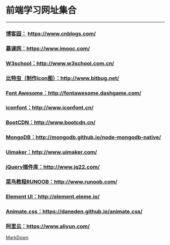 # 前端学习网址集合

---

### [博客园：](https://www.cnblogs.com/) https://www.cnblogs.com/

### [慕课网：](https://www.imooc.com/)https://www.imooc.com/

### [W3school：](http://www.w3school.com.cn/)http://www.w3school.com.cn/

### [比特虫（制作icon图）：](http://www.bitbug.net/)http://www.bitbug.net/

### [Font Awesome：](http://fontawesome.dashgame.com/)http://fontawesome.dashgame.com/

### [iconfont：](http://www.iconfont.cn/)http://www.iconfont.cn/

### [BootCDN：](http://www.bootcdn.cn/)http://www.bootcdn.cn/

### [MongoDB：](http://mongodb.github.io/node-mongodb-native/)http://mongodb.github.io/node-mongodb-native/

### [Uimaker：](http://www.uimaker.com/)http://www.uimaker.com/

### [jQuery插件库：](http://www.jq22.com/)http://www.jq22.com/

### [菜鸟教程RUNOOB：](http://www.runoob.com/)http://www.runoob.com/

### [Element UI：](http://element.eleme.io/#/zh-CN)http://element.eleme.io/

### [Animate.css：](https://daneden.github.io/animate.css/)https://daneden.github.io/animate.css/

### [阿里云：](https://www.aliyun.com/)https://www.aliyun.com/

[MarkDown](https://www.appinn.com/markdown/)